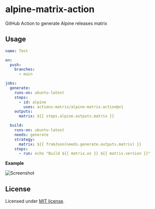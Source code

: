 # alpine-matrix-action
GitHub Action to generate Alpine releases matrix

## Usage

```yaml
name: Test

on:
  push:
    branches:
      - main

jobs:
  generate:
    runs-on: ubuntu-latest
    steps:
      - id: alpine
        uses: actions-matrix/alpine-matrix-action@v1
    outputs:
      matrix: ${{ steps.alpine.outputs.matrix }}

  build:
    runs-on: ubuntu-latest
    needs: generate
    strategy:
      matrix: ${{ fromJson(needs.generate.outputs.matrix) }}
    steps:
      - run: echo "Build ${{ matrix.os }} ${{ matrix.version }}"
```
**Example**

<picture>
  <source media="(prefers-color-scheme: dark)" srcset="https://github.com/actions-matrix/alpine-matrix-action/assets/4363857/8cf23a35-1d51-491d-b897-d4fbc1a51a61">
  <source media="(prefers-color-scheme: light)" srcset="https://github.com/actions-matrix/alpine-matrix-action/assets/4363857/1b5fa538-b6f5-45d0-bb79-4c7447b4a179">
  <img alt="Screenshot" src="https://github.com/actions-matrix/alpine-matrix-action/assets/4363857/1b5fa538-b6f5-45d0-bb79-4c7447b4a179">
</picture>

## License

Licensed under [MIT license](LICENSE).
